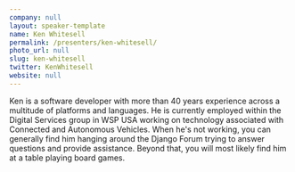 ```yaml
---
company: null
layout: speaker-template
name: Ken Whitesell
permalink: /presenters/ken-whitesell/
photo_url: null
slug: ken-whitesell
twitter: KenWhitesell
website: null
---
```


Ken is a software developer with more than 40 years experience across a multitude of platforms and languages. He is currently employed within the Digital Services group in WSP USA working on technology associated with Connected and Autonomous Vehicles. When he's not working, you can generally find him hanging around the Django Forum trying to answer questions and provide assistance. Beyond that, you will most likely find him at a table playing board games.
